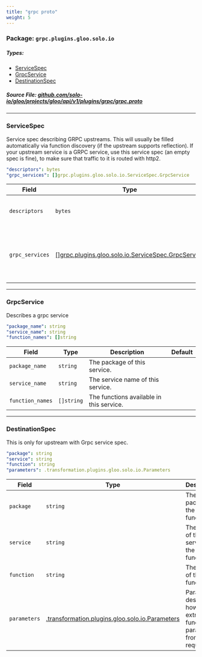 ```yaml
---
title: "grpc proto"
weight: 5
---
```

<!-- Code generated by solo-kit. DO NOT EDIT. -->

### Package: `grpc.plugins.gloo.solo.io` 
##### Types:


- [ServiceSpec](#ServiceSpec)
- [GrpcService](#GrpcService)
- [DestinationSpec](#DestinationSpec)
  



##### Source File: [github.com/solo-io/gloo/projects/gloo/api/v1/plugins/grpc/grpc.proto](https://github.com/solo-io/gloo/blob/master/projects/gloo/api/v1/plugins/grpc/grpc.proto)





---
### <a name="ServiceSpec">ServiceSpec</a>

 
Service spec describing GRPC upstreams. This will usually be filled
automatically via function discovery (if the upstream supports reflection).
If your upstream service is a GRPC service, use this service spec (an empty
spec is fine), to make sure that traffic to it is routed with http2.

```yaml
"descriptors": bytes
"grpc_services": []grpc.plugins.gloo.solo.io.ServiceSpec.GrpcService

```

| Field | Type | Description | Default |
| ----- | ---- | ----------- |----------- | 
| `descriptors` | `bytes` | Descriptors that contain information of the services listed below. this is a serialized google.protobuf.FileDescriptorSet |  |
| `grpc_services` | [[]grpc.plugins.gloo.solo.io.ServiceSpec.GrpcService](grpc.proto.sk.md#GrpcService) | List of services used by this upstream. For a grpc upstream where you don't need to use Gloo's function routing, this can be an empty list. These services must be present in the descriptors. |  |




---
### <a name="GrpcService">GrpcService</a>

 
Describes a grpc service

```yaml
"package_name": string
"service_name": string
"function_names": []string

```

| Field | Type | Description | Default |
| ----- | ---- | ----------- |----------- | 
| `package_name` | `string` | The package of this service. |  |
| `service_name` | `string` | The service name of this service. |  |
| `function_names` | `[]string` | The functions available in this service. |  |




---
### <a name="DestinationSpec">DestinationSpec</a>

 
This is only for upstream with Grpc service spec.

```yaml
"package": string
"service": string
"function": string
"parameters": .transformation.plugins.gloo.solo.io.Parameters

```

| Field | Type | Description | Default |
| ----- | ---- | ----------- |----------- | 
| `package` | `string` | The proto package of the function. |  |
| `service` | `string` | The name of the service of the function. |  |
| `function` | `string` | The name of the function. |  |
| `parameters` | [.transformation.plugins.gloo.solo.io.Parameters](../transformation/parameters.proto.sk.md#Parameters) | Parameters describe how to extract the function parameters from the request. |  |





<!-- Start of HubSpot Embed Code -->
<script type="text/javascript" id="hs-script-loader" async defer src="//js.hs-scripts.com/5130874.js"></script>
<!-- End of HubSpot Embed Code -->
